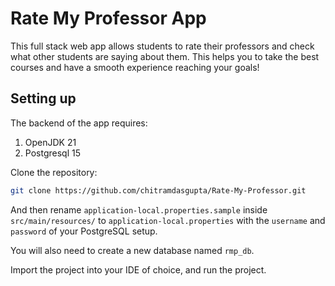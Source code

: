 # Rate My Professor App
This full stack web app allows students to rate their professors and check what other students are saying about them. This helps you to take the best courses and have a smooth experience reaching your goals!

## Setting up
The backend of the app requires:

1. OpenJDK 21
2. Postgresql 15

Clone the repository:

```sh
git clone https://github.com/chitramdasgupta/Rate-My-Professor.git
```

And then rename `application-local.properties.sample` inside `src/main/resources/` to `application-local.properties` with the `username` and `password` of your PostgreSQL setup.

You will also need to create a new database named `rmp_db`.

Import the project into your IDE of choice, and run the project.
